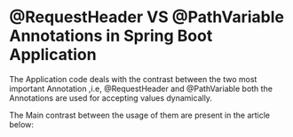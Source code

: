 # @RequestHeader VS @PathVariable Annotations in Spring Boot Application

The Application code deals with the contrast between the two most important Annotation ,i.e, @RequestHeader and @PathVariable both 
the Annotations are used for accepting values dynamically.

The Main contrast between the usage of them are present in the article below:

